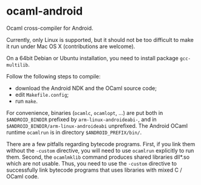 ocaml-android
=============

Ocaml cross-compiler for Android.

Currently, only Linux is supported, but it should not be too difficult
to make it run under Mac OS X (contributions are welcome).

On a 64bit Debian or Ubuntu installation, you need to install package
`gcc-multilib`.

Follow the following steps to compile:
- download the Android NDK and the OCaml source code;
- edit `Makefile.config`;
- run `make`.

For convenience, binaries (`ocamlc`, `ocamlopt`, ...) are put both in
   `$ANDROID_BINDIR`
prefixed by `arm-linux-androideabi-`, and in
   `$ANDROID_BINDIR/arm-linux-androideabi`
unprefixed.
The Android OCaml runtime `ocamlrun` is in directory
   `$ANDROID_PREFIX/bin/`.

There are a few pitfalls regarding bytecode programs.  First, if you
link them without the `-custom` directive, you will need to use
`ocamlrun` explicitly to run them. Second, the `ocamlmklib` command
produces shared libraries dll*.so which are not usable. Thus, you need
to use the `-custom` directive to successfully link bytecode programs
that uses libraries with mixed C / OCaml code.
